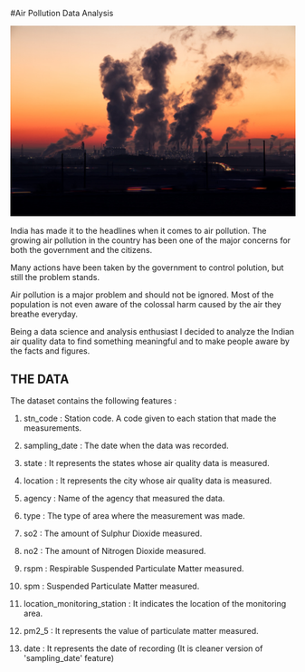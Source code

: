 #Air Pollution Data Analysis

![](img.jpg)

India has made it to the headlines when it comes to air pollution. The growing air pollution in the country has been one of the major concerns for both the government and the citizens.

Many actions have been taken by the government to control polution, but still the problem stands.

Air pollution is a major problem and should not be ignored.
Most of the population is not even aware of the colossal harm caused by the air they breathe everyday.

Being a data science and analysis enthusiast I decided to analyze the Indian air quality data to find something meaningful and to make people aware by the facts and figures.


## THE DATA

The dataset contains the following features :

1. stn_code : Station code. A code given to each station that made the measurements.

2. sampling_date : The date when the data was recorded.

3. state : It represents the states whose air quality data is measured.

4. location : It represents the city whose air quality data is measured.

5. agency : Name of the agency that measured the data.

6. type : The type of area where the measurement was made.

7. so2 : The amount of Sulphur Dioxide measured.

8. no2 : The amount of Nitrogen Dioxide measured.

9. rspm : Respirable Suspended Particulate Matter measured.

10. spm : Suspended Particulate Matter measured.

11. location_monitoring_station : It indicates the location of the monitoring area.

12. pm2_5 : It represents the value of particulate matter measured.

13. date : It represents the date of recording (It is cleaner version of 'sampling_date' feature)
